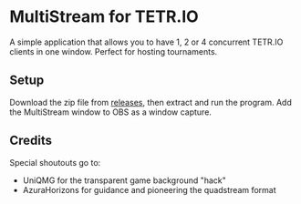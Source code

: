 # MultiStream for TETR.IO

A simple application that allows you to have 1, 2 or 4 concurrent TETR.IO clients in one window. Perfect for hosting
tournaments.

## Setup

Download the zip file from [releases](https://github.com/ZudoB/MultiStream/releases), then extract and run the program.
Add the MultiStream window to OBS as a window capture.

## Credits

Special shoutouts go to:

* UniQMG for the transparent game background "hack"
* AzuraHorizons for guidance and pioneering the quadstream format